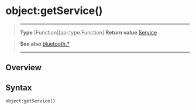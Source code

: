 # object:getService()

> --------------------- ------------------------------------------------------------------------------------------
> __Type__              [Function][api.type.Function]
> __Return value__      [Service](/plugin/bluetooth/type/Service/index.md)


> __See also__          [bluetooth.*](/plugin/bluetooth.md)
> --------------------- ------------------------------------------------------------------------------------------

## Overview

## Syntax

	object:getService()
